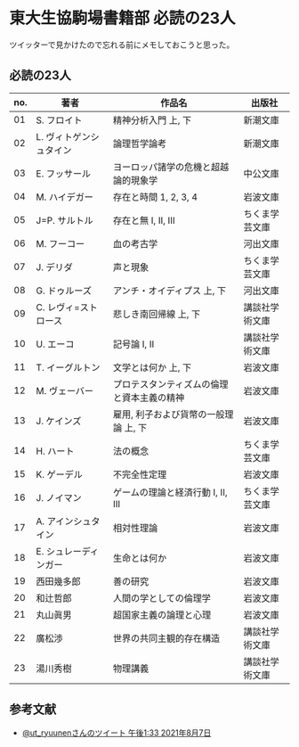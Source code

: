 # 東大生協駒場書籍部 必読の23人
ツイッターで見かけたので忘れる前にメモしておこうと思った。

## 必読の23人
|no.|著者                       |作品名                                     |出版社
|---|---                        |---                                        |---
|01 |S. フロイト                |精神分析入門 上, 下                        |新潮文庫
|02 |L. ヴィトゲンシュタイン    |論理哲学論考                               |新潮文庫
|03 |E. フッサール              |ヨーロッパ諸学の危機と超越論的現象学       |中公文庫
|04 |M. ハイデガー              |存在と時間 1, 2, 3, 4                      |岩波文庫
|05 |J=P. サルトル              |存在と無 I, II, III                        |ちくま学芸文庫
|06 |M. フーコー                |血の考古学                                 |河出文庫
|07 |J. デリダ                  |声と現象                                   |ちくま学芸文庫
|08 |G. ドゥルーズ              |アンチ・オイディプス 上, 下                |河出文庫
|09 |C. レヴィ=ストロース       |悲しき南回帰線 上, 下                      |講談社学術文庫
|10 |U. エーコ                  |記号論 I, II                               |講談社学術文庫
|11 |T. イーグルトン            |文学とは何か 上, 下                        |岩波文庫
|12 |M. ヴェーバー              |プロテスタンティズムの倫理と資本主義の精神 |岩波文庫
|13 |J. ケインズ                |雇用, 利子および貨幣の一般理論 上, 下      |岩波文庫
|14 |H. ハート                  |法の概念                                   |ちくま学芸文庫
|15 |K. ゲーデル                |不完全性定理                               |岩波文庫
|16 |J. ノイマン                |ゲームの理論と経済行動 I, II, III          |ちくま学芸文庫
|17 |A. アインシュタイン        |相対性理論                                 |岩波文庫
|18 |E. シュレーディンガー      |生命とは何か                               |岩波文庫
|19 |西田幾多郎                 |善の研究                                   |岩波文庫
|20 |和辻哲郎                   |人間の学としての倫理学                     |岩波文庫
|21 |丸山眞男                   |超国家主義の論理と心理                     |岩波文庫
|22 |廣松渉                     |世界の共同主観的存在構造                   |講談社学術文庫
|23 |湯川秀樹                   |物理講義                                   |講談社学術文庫


## 参考文献

- [\@ut_ryuunenさんのツイート 午後1:33 2021年8月7日](https://twitter.com/ut_ryuunen/status/1423864849679802372?s=20)
